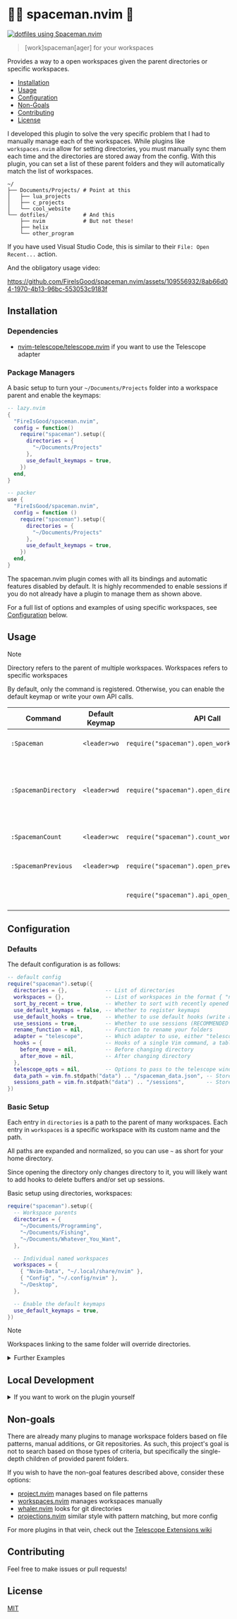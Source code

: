 # 👨‍🚀 spaceman.nvim 🚧

<p>
    <a href="https://dotfyle.com/plugins/FireIsGood/spaceman.nvim">
        <img src="https://dotfyle.com/plugins/FireIsGood/spaceman.nvim/shield" alt="dotfiles using Spaceman.nvim" />
    </a>
</p>

> \[work\]spaceman\[ager\] for your workspaces

Provides a way to a open workspaces given the parent directories or specific workspaces.

- [Installation](#installation)
- [Usage](#configuration)
- [Configuration](#configuration)
- [Non-Goals](#non-goals)
- [Contributing](#contributing)
- [License](#license)

I developed this plugin to solve the very specific problem that I had to manually manage each of the workspaces. While
plugins like `workspaces.nvim` allow for setting directories, you must manually sync them each time and the directories
are stored away from the config. With this plugin, you can set a list of these parent folders and they will
automatically match the list of workspaces.

```text
~/
├── Documents/Projects/ # Point at this
│   ├── lua_projects
│   ├── c_projects
│   └── cool_website
└── dotfiles/           # And this
    ├── nvim            # But not these!
    ├── helix
    └── other_program
```

If you have used Visual Studio Code, this is similar to their `File: Open Recent...` action.

And the obligatory usage video:

<https://github.com/FireIsGood/spaceman.nvim/assets/109556932/8ab66d04-1970-4b13-96bc-553053c9183f>

## Installation

### Dependencies

- [nvim-telescope/telescope.nvim](https://github.com/nvim-telescope/telescope.nvim) if you want to use the Telescope
  adapter

### Package Managers

A basic setup to turn your `~/Documents/Projects` folder into a workspace parent and enable the keymaps:

```lua
-- lazy.nvim
{
  "FireIsGood/spaceman.nvim",
  config = function()
    require("spaceman").setup({
      directories = {
        "~/Documents/Projects"
      },
      use_default_keymaps = true,
    })
  end,
}

-- packer
use {
  "FireIsGood/spaceman.nvim",
  config = function ()
    require("spaceman").setup({
      directories = {
        "~/Documents/Projects"
      },
      use_default_keymaps = true,
    })
  end,
}
```

The spaceman.nvim plugin comes with all its bindings and automatic features disabled by default. It is highly
recommended to enable sessions if you do not already have a plugin to manage them as shown above.

For a full list of options and examples of using specific workspaces, see [Configuration](#configuration) below.

## Usage

> [!NOTE]
> Directory refers to the parent of multiple workspaces. Workspaces refers to specific workspaces

By default, only the command is registered. Otherwise, you can enable the default keymap or write your own API calls.

| Command              | Default Keymap | API Call                                        | Description                                                     |
| -------------------- | -------------- | ----------------------------------------------- | --------------------------------------------------------------- |
| `:Spaceman`          | `<leader>wo`   | `require("spaceman").open_workspaces()`         | Find and open a workspace                                       |
| `:SpacemanDirectory` | `<leader>wd`   | `require("spaceman").open_directories()`        | Find and open a directory (workspace parent) in the default app |
| `:SpacemanCount`     | `<leader>wc`   | `require("spaceman").count_workspaces()`        | Count the number of workspaces                                  |
| `:SpacemanPrevious`  | `<leader>wp`   | `require("spaceman").open_previous_workspace()` | Open the previous workspace                                     |
|                      |                | `require("spaceman").api_open_workspace(path)`  | Open a specific workspace                                       |

## Configuration

### Defaults

The default configuration is as follows:

```lua
-- default config
require("spaceman").setup({
  directories = {},            -- List of directories
  workspaces = {},             -- List of workspaces in the format { "name", "path" } or a string of the path
  sort_by_recent = true,       -- Whether to sort with recently opened workspaces in front
  use_default_keymaps = false, -- Whether to register keymaps
  use_default_hooks = true,    -- Whether to use default hooks (write all files, clear highlights, close buffers)
  use_sessions = true,         -- Whether to use sessions (RECOMMENDED FOR MOST USERS)
  rename_function = nil,       -- Function to rename your folders
  adapter = "telescope",       -- Which adapter to use, either "telescope" or "vim-ui" (for compatibility)
  hooks = {                    -- Hooks of a single Vim command, a table of vim commands, a Lua function, or nil
    before_move = nil,         -- Before changing directory
    after_move = nil,          -- After changing directory
  },
  telescope_opts = nil,        -- Options to pass to the telescope window
  data_path = vim.fn.stdpath("data") .. "/spaceman_data.json", -- Stores recently used workspaces
  sessions_path = vim.fn.stdpath("data") .. "/sessions",       -- Stores sessions
})
```

### Basic Setup

Each entry in `directories` is a path to the parent of many workspaces. Each entry in `workspaces` is a specific
workspace with its custom name and the path.

All paths are expanded and normalized, so you can use `~` as short for your home directory.

Since opening the directory only changes directory to it, you will likely want to add hooks to delete buffers and/or set
up sessions.

Basic setup using directories, workspaces:

```lua
require("spaceman").setup({
  -- Workspace parents
  directories = {
    "~/Documents/Programming",
    "~/Documents/Fishing",
    "~/Documents/Whatever_You_Want",
  },

  -- Individual named workspaces
  workspaces = {
    { "Nvim-Data", "~/.local/share/nvim" },
    { "Config", "~/.config/nvim" },
    "~/Desktop",
  },

  -- Enable the default keymaps
  use_default_keymaps = true,
})
```

> [!NOTE]
> Workspaces linking to the same folder will override directories.

<details>
<summary>Further Examples</summary>

### Using hooks

Hooks can be either a string with a single command, a table of strings of commands, or a function to be run.

```lua
require("spaceman").setup({
  -- [OTHER SETTINGS]
  hooks = {
    -- before_move = "noh"                  -- A single command (string)
    before_move = { "noh", "echo 'bye'" }   -- A table of commands (strings)
    after_move = function() print("hi") end -- A function
  }
})
```

### Using custom keymaps

You can either use the User Commands or the Lua API.

```lua
-- User commands
map("n", "<leader>oj", ":Spaceman", { desc = "Open workspaces" })
map("n", "<leader>ok", ":SpacemanDirectory", { desc = "Open directories" })
map("n", "<leader>ol", ":SpacemanCount", { desc = "Count workspaces" })

-- Lua API
map("n", "<leader>oj", require("spaceman").open_workspaces, { desc = "Open workspaces" })
map("n", "<leader>ok", require("spaceman").open_directories, { desc = "Open directories" })
map("n", "<leader>ol", require("spaceman").count_workspaces, { desc = "Count workspaces" })
```

### Using a Custom Rename Function

The custom rename function is run on ALL names, including custom workspace names.

```lua
require("spaceman").setup({
  -- [OTHER SETTINGS]
  rename_function = function(name)
    return string.gsub(" " .. name, "%W%l", string.upper):sub(2) -- Name to title case
    -- return string.gsub(name, "[-_]", " ")                     -- Underline and dash to space
    -- return string.gsub(name, "[-%s]", "_")                    -- Space and dash to underline
  end,
})
```

### Disable Sorting

You can disable sorting if you want a truly declarative config with no recent files. If you also don't want to save the
data file at all, you can change the path to `nil`

```lua
require("spaceman").setup({
  -- [OTHER SETTINGS]
  sort_by_recent = false,
  data_path = nil, -- Optional: don't save the data path at all
})
```

### Telescope Options

You may set a table of opts, either literally or through preset themes. See [Telescope
Themes](https://github.com/nvim-telescope/telescope.nvim#themes) or `:help telescope.setup()` more details on these
tables.

```lua
require("spaceman").setup({
  -- [OTHER SETTINGS]
  telescope_opts = require("telescope.themes").get_dropdown({
    prompt_title = "Cool Dropdown",
    results_title = "Items or Something",
    scroll_strategy = "limit",
  }),
})
```

### Use vim-ui Instead of Telescope

If you don't want to use telescope for any reason, you can explicitly switch to using the vim-ui menu. If you don't have
telescope installed and don't explicitly set the adapter here, you will get a warning every time you list workspaces.

```lua
require("spaceman").setup({
  -- [OTHER SETTINGS]
  adapter = "vim-ui",
})
```

### Saving the Data File and Sessions folder Elsewhere

The data file tracks timestamps for your recently used folders. The sessions folder holds your session files. If you
wanted to share these across machines, you can change where they is saved.

```lua
require("spaceman").setup({
  -- [OTHER SETTINGS]
  data_path = "~/Documents/sync-or-whatever/spaceman_data.json", -- Store the file in a sync folder
  sessions_path = "~/Documents/sync-or-whatever/sessions",       -- Store session files in a sync folder subdirectory
})
```

### With Sessions.nvim

**Sessions are already built-in to the plugin.** This is more for if you want different features or have existing
sessions through this plugin.

```lua
require("spaceman").setup({
  -- [OTHER SETTINGS]
  use_sessions = false,
  hooks = {
    before_move = { "SessionsStop" },
    after_move = { "SessionsLoad" },
  },
})
```

</details>

## Local Development

<details>

<summary>If you want to work on the plugin yourself</summary>

First, clone the repo:

```bash
git clone git@github.com:FireIsGood/spaceman.nvim.git
```

Add the plugin's folder as a local plugin:

```lua
-- lazy.nvim
{
  dir = "~/Documents/Programming/spaceman.nvim",
  -- Your other settings
}

-- packer
use {
  "~/Documents/Programming/spaceman.nvim",
  -- Your other settings
}
```

The files are laid out as follows:

```text
lua/
└── spaceman/
    ├── adapters/
    │   ├── telescope.lua   # Telescope adapter
    │   └── vim-ui.lua      # Vim UI adapter
    ├── config.lua          # User configuration
    ├── default_commands    # User Command setup
    ├── default_keymaps     # Keymap setup
    ├── init.lua            # API and setup function
    ├── json.lua            # File system JSON helper functions
    ├── sessions.lua        # Session saving and loading
    ├── util.lua            # File system and general utilities
    └── workspace.lua       # General function calls (linked by API)
README.md
LICENSE
.stylua.toml
```

(Tree made with [tree.nathanfriend.io](https://tree.nathanfriend.io/))

</details>

## Non-goals

There are already many plugins to manage workspace folders based on file patterns, manual additions, or Git
repositories. As such, this project's goal is not to search based on those types of criteria, but specifically the
single-depth children of provided parent folders.

If you wish to have the non-goal features described above, consider these options:

- [project.nvim](https://github.com/ahmedkhalf/project.nvim) manages based on file patterns
- [workspaces.nvim](https://github.com/natecraddock/workspaces.nvim) manages workspaces manually
- [whaler.nvim](https://github.com/salorak/whaler.nvim) looks for git directories
- [projections.nvim](https://github.com/GnikDroy/projections.nvim) similar style with pattern matching, but more config

For more plugins in that vein, check out the [Telescope Extensions wiki](https://github.com/nvim-telescope/telescope.nvim/wiki/Extensions)

## Contributing

Feel free to make issues or pull requests!

## License

[MIT](https://choosealicense.com/licenses/mit/)
